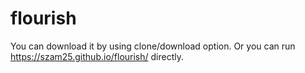 # flourish
You can download it by using clone/download option.
Or you can run https://szam25.github.io/flourish/ directly.
